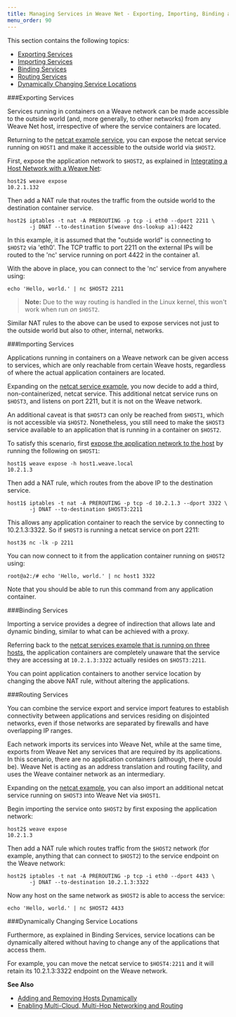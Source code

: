 ```yaml
---
title: Managing Services in Weave Net - Exporting, Importing, Binding and Routing
menu_order: 90
---
```


This section contains the following topics: 

 * [Exporting Services](#exporting)
 * [Importing Services](#importing)
 * [Binding Services](#binding)
 * [Routing Services](#routing)
 * [Dynamically Changing Service Locations](#change-location)



###<a name="exporting"></a>Exporting Services

Services running in containers on a Weave network can be made
accessible to the outside world (and, more generally, to other networks)
from any Weave Net host, irrespective of where the service containers are
located.

Returning to the [netcat example service](/site/using-weave.md), 
you can expose the netcat service running on `HOST1` and make it accessible to the outside world via `$HOST2`. 

First, expose the application network to `$HOST2`, as explained in [Integrating a Host Network with a Weave Net](/site/using-weave/host-network-integration.md):

    host2$ weave expose
    10.2.1.132

Then add a NAT rule that routes the traffic from the outside world to the destination container service.

    host2$ iptables -t nat -A PREROUTING -p tcp -i eth0 --dport 2211 \
           -j DNAT --to-destination $(weave dns-lookup a1):4422

In this example, it is assumed that the "outside world" is connecting to `$HOST2` via 'eth0'. The TCP traffic to port 2211 on the external IPs will be routed to the 'nc' service running on port 4422 in the container a1.

With the above in place, you can connect to the 'nc' service from anywhere using:

    echo 'Hello, world.' | nc $HOST2 2211

>**Note:** Due to the way routing is handled in the Linux kernel, this won't work when run *on* `$HOST2`.

Similar NAT rules to the above can be used to expose services not just to the outside world but also to other, internal, networks.

###<a name="importing"></a>Importing Services

Applications running in containers on a Weave network can be given access to services, which are only reachable from certain 
Weave hosts, regardless of where the actual application containers are located.

Expanding on the [netcat service example](/site/using-weave.md), you now decide to add a third, non-containerized, netcat service. This additional netcat service runs on `$HOST3`, and listens on port 2211, but it is not on the Weave network. 

An additional caveat is that `$HOST3` can only be reached from `$HOST1`, which is not accessible via `$HOST2`. Nonetheless, you still need to make the `$HOST3` service available to an application that is running in a container on `$HOST2`.

To satisfy this scenario, first [expose the application network to the host](/site/using-weave/host-network-integration.md) by running the following on `$HOST1`: 

    host1$ weave expose -h host1.weave.local
    10.2.1.3

Then add a NAT rule, which routes from the above IP to the destination service.

    host1$ iptables -t nat -A PREROUTING -p tcp -d 10.2.1.3 --dport 3322 \
           -j DNAT --to-destination $HOST3:2211

This allows any application container to reach the service by connecting to 10.2.1.3:3322. So if `$HOST3` is running a 
netcat service on port 2211:

    host3$ nc -lk -p 2211

You can now connect to it from the application container running on `$HOST2` using:

    root@a2:/# echo 'Hello, world.' | nc host1 3322

Note that you should be able to run this command from any application container.

###<a name="binding"></a>Binding Services

Importing a service provides a degree of indirection that allows late and dynamic binding, similar to what can be achieved with a proxy. 

Referring back to the [netcat services example that is running on three hosts](#importing), the application containers are completely unaware that the service they are accessing at `10.2.1.3:3322` actually resides on `$HOST3:2211`. 

You can point application containers to another service location by changing the above NAT rule, without altering the applications.

###<a name="routing"></a>Routing Services

You can combine the service export and service import features to establish connectivity between applications and services residing on disjointed networks, even if those networks are separated by firewalls and have overlapping IP ranges. 

Each network imports its services into Weave Net, while at the same time, exports from Weave Net any services that are required by its applications. In this scenario, there are no application containers (although, there could be). Weave Net is acting as an address translation and routing facility, and uses the Weave container network as an intermediary.

Expanding on the [netcat example](/site/using-weave.md), you can also import an additional netcat service running on `$HOST3` into Weave Net via `$HOST1`. 

Begin importing the service onto `$HOST2` by first exposing the application network:

    host2$ weave expose
    10.2.1.3

Then add a NAT rule which routes traffic from the `$HOST2` network (for example, anything that can connect to `$HOST2`) to the service endpoint on the Weave network:

    host2$ iptables -t nat -A PREROUTING -p tcp -i eth0 --dport 4433 \
           -j DNAT --to-destination 10.2.1.3:3322

Now any host on the same network as `$HOST2` is able to access the service:

    echo 'Hello, world.' | nc $HOST2 4433

###<a name="change-location"></a>Dynamically Changing Service Locations

Furthermore, as explained in Binding Services, service locations can be dynamically altered without having to change any of the applications that access them.  

For example, you can move the netcat service to `$HOST4:2211`  and it will retain its 10.2.1.3:3322 endpoint on the Weave network.


**See Also**

 * [Adding and Removing Hosts Dynamically](/site/using-weave/finding-adding-hosts-dynamically.md)
 * [Enabling Multi-Cloud, Multi-Hop Networking and Routing](/site/using-weave/multi-cloud-multi-hop.md)

